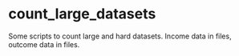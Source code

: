# count_large_datasets
Some scripts to count large and hard datasets. Income data in files, outcome data in files.

